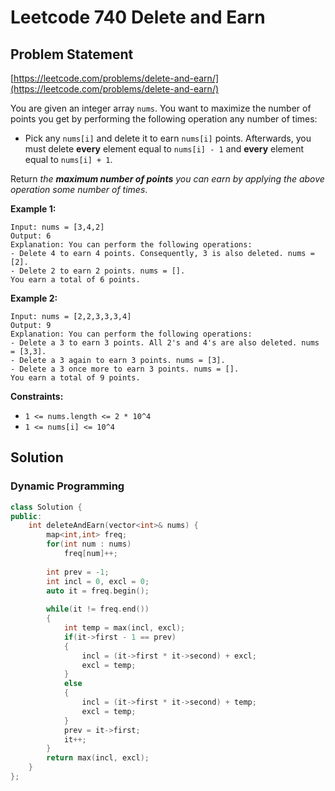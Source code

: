 # Leetcode 740 Delete and Earn

## Problem Statement

[https://leetcode.com/problems/delete-and-earn/](https://leetcode.com/problems/delete-and-earn/)

You are given an integer array `nums`. You want to maximize the number of points you get by performing the following operation any number of times:

* Pick any `nums[i]` and delete it to earn `nums[i]` points. Afterwards, you must delete **every** element equal to `nums[i] - 1` and **every** element equal to `nums[i] + 1`.

Return _the **maximum number of points** you can earn by applying the above operation some number of times_.

**Example 1:**

```text
Input: nums = [3,4,2]
Output: 6
Explanation: You can perform the following operations:
- Delete 4 to earn 4 points. Consequently, 3 is also deleted. nums = [2].
- Delete 2 to earn 2 points. nums = [].
You earn a total of 6 points.
```

**Example 2:**

```text
Input: nums = [2,2,3,3,3,4]
Output: 9
Explanation: You can perform the following operations:
- Delete a 3 to earn 3 points. All 2's and 4's are also deleted. nums = [3,3].
- Delete a 3 again to earn 3 points. nums = [3].
- Delete a 3 once more to earn 3 points. nums = [].
You earn a total of 9 points.
```

**Constraints:**

* `1 <= nums.length <= 2 * 10^4`
* `1 <= nums[i] <= 10^4`

## Solution

### Dynamic Programming

```cpp
class Solution {
public:
    int deleteAndEarn(vector<int>& nums) {
        map<int,int> freq;
        for(int num : nums)
            freq[num]++;
        
        int prev = -1;
        int incl = 0, excl = 0;
        auto it = freq.begin();
        
        while(it != freq.end())
        {
            int temp = max(incl, excl);
            if(it->first - 1 == prev)
            {
                incl = (it->first * it->second) + excl;
                excl = temp;
            }
            else
            {
                incl = (it->first * it->second) + temp;
                excl = temp;
            }
            prev = it->first;
            it++;
        }
        return max(incl, excl);
    }
};
```

